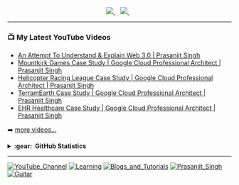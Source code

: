 <p align='center'>
  <a href="https://www.linkedin.com/in/prasanjit-singh/">
    <img src="https://img.shields.io/badge/linkedin-%230077B5.svg?&style=for-the-badge&logo=linkedin&logoColor=white" />
  </a>&nbsp;&nbsp;
  <a href="https://youtube.com/binpipe">
    <img src="https://img.shields.io/badge/YouTube-FF0000?style=for-the-badge&logo=youtube&logoColor=white" />        
  </a>&nbsp;&nbsp;
  
</p>

---

### 📺 My Latest YouTube Videos

<!-- YOUTUBE:START -->
- [An Attempt To Understand &amp; Explain Web 3.0 | Prasanjit Singh](https://www.youtube.com/watch?v=ch4YqJ2kAyU)
- [Mountkirk Games Case Study | Google Cloud Professional Architect | Prasanjit Singh](https://www.youtube.com/watch?v=Ki69zX6UZJ0)
- [Helicopter Racing League Case Study | Google Cloud Professional Architect | Prasanjit Singh](https://www.youtube.com/watch?v=beaA9ZoOxB8)
- [TerramEarth Case Study | Google Cloud Professional Architect | Prasanjit Singh](https://www.youtube.com/watch?v=4D_nBj4OdlE)
- [EHR Healthcare Case Study | Google Cloud Professional Architect | Prasanjit Singh](https://www.youtube.com/watch?v=FI7R_pebRmc)
<!-- YOUTUBE:END -->

➡️ [more videos...](https://youtube.com/binpipe)
  
  <details>
  <summary><b>:gear: &nbsp;GitHub Statistics</b></summary>
  <br/>
    <p align="center">
        <img height="137px" src="https://github-readme-streak-stats.herokuapp.com/?user=prasanjit-&hide_border=true&theme=nightowl" />
    </p>
    <p align="center">
        <img height="137px" src="https://github-readme-stats.vercel.app/api?username=prasanjit-&hide_title=true&hide_border=true&show_icons=true&include_all_commits=true&count_private=true&line_height=21&theme=nightowl" /> <img height="137px" src="https://github-readme-stats.vercel.app/api/top-langs/?username=prasanjit-&hide=html&hide_title=true&hide_border=true&layout=compact&langs_count=8&theme=nightowl" />
    </p>
</details>
<hr/>

<!-- 
### 🎧 My Podcast at Spotify

[<img src="prasanjit_podcast_logo.gif" alt="Cloud Engineering Podcast" width="350" />](https://open.spotify.com/show/56H7h3LHHyMSiAv5i2NurV)
<hr/>
-->
<!-- <a href="https://forms.gle/tDJxDyj2nJyfsgsk7"><img src="https://img.shields.io/badge/BINPIPE-Live_Sessions-gold" alt="Sessions"></a> -->
<a href="https://www.youtube.com/channel/UCPTgt4Wo0MAnuzNEEZlk90A?sub_confirmation=1"><img src="https://img.shields.io/badge/BINPIPE-YouTube-red" alt="YouTube_Channel"></a>
<a href="https://github.com/BINPIPE/resources/blob/master/devops-lesson-plans.md"><img src="https://img.shields.io/badge/BINPIPE-Learning_Resources-orange" alt="Learning"></a>
<a href="https://binpipe.blogspot.com"><img src="https://img.shields.io/badge/BINPIPE-Blogs_and_Tutorials-blue" alt="Blogs_and_Tutorials"></a>
<a href="https://www.linkedin.com/in/prasanjit-singh"><img src="https://img.shields.io/badge/Contact-Prasanjit_Singh-black" alt="Prasanjit_Singh"></a>
<a href="https://guitarbook.quora.com"><img src="https://img.shields.io/badge/♫-Guitar_Notes-silver" alt="Guitar"></a>
